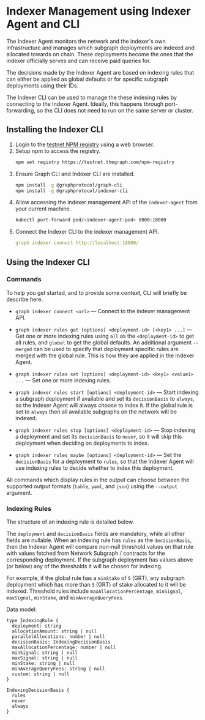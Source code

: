 # Indexer Management using Indexer Agent and CLI

The Indexer Agent monitors the network and the indexer's own infrastructure
and manages which subgraph deployments are indexed and allocated towards on chain. These deployments become the ones that the indexer officially serves and can receive paid queries for.

The decisions made by the Indexer Agent are based on indexing rules that can
either be applied as global defaults or for specific subgraph deployments
using their IDs.

The Indexer CLI can be used to manage the these indexing rules by connecting
to the Indexer Agent. Ideally, this happens through port-forwarding, so the
CLI does not need to run on the same server or cluster.

## Installing the Indexer CLI

1. Login to the [testnet NPM registry](`https://testnet.thegraph.com/npm-registry/`) using a web browser.
2. Setup npm to access the registry.
   ```sh
   npm set registry https://testnet.thegraph.com/npm-registry
   ```
3. Ensure Graph CLI and Indexer CLI are installed.
   ```sh
   npm install -g @graphprotocol/graph-cli
   npm install -g @graphprotocol/indexer-cli 
   ``` 
4. Allow accessing the indexer management API of the `indexer-agent`
   from your current machine.
   ```sh
   kubectl port-forward pod/<indexer-agent-pod> 8000:18000
   ```
5. Connect the Indexer CLI to the indexer management API.
    ```yaml
    graph indexer connect http://localhost:18000/
    ```

## Using the Indexer CLI

### Commands

To help you get started, and to provide some context, CLI will briefly be describe here. 

* `graph indexer connect <url>` — Connect to the indexer management API.

* `graph indexer rules get [options] <deployment-id> [<key1> ...]` — Get one or
  more indexing rules using `all` as the `<deployment-id>` to get all rules,
  and `global` to get the global defaults. An additional argument `--merged`
  can be used to specify that deployment specific rules are merged with the
  global rule. This is how they are applied in the Indexer Agent.

* `graph indexer rules set [options] <deployment-id> <key1> <value1> ...` — Set
  one or more indexing rules.

* `graph indexer rules start [options] <deployment-id>` — Start indexing a
  subgraph deployment if available and set its `decisionBasis` to `always`, so
  the Indexer Agent will always choose to index it. If the global rule is set
  to `always` then all available subgraphs on the network will be indexed.

* `graph indexer rules stop [options] <deployment-id>` — Stop indexing a
  deployment and set its `decisionBasis` to `never`, so it will skip this
  deployment when deciding on deployments to index.

* `graph indexer rules maybe [options] <deployment-id>` — Set the
  `decisionBasis` for a deployment to `rules`, so that the Indexer Agent will
  use indexing rules to decide whether to index this deployment.

All commands which display rules in the output can choose between the
supported output formats (`table`, `yaml`, and `json`) using the `--output`
argument.
 
### Indexing Rules

The structure of an indexing rule is detailed below.

The `deployment` and `decisionBasis` fields are mandatory, while all other
fields are nullable. When an indexing rule has `rules` as the
`decisionBasis`, then the Indexer Agent will compare non-null threshold
values on that rule with values fetched from Network Subgraph / contracts for
the corresponding deployment. If the subgraph deployment has values above (or
below) any of the thresholds it will be chosen for indexing.

For example, if the global rule has a `minStake` of `5` (GRT), any subgraph
deployment which has more than `5` (GRT) of stake allocated to it will be
indexed. Threshold rules include `maxAllocationPercentage`, `minSignal`,
`maxSignal`, `minStake`, and `minAverageQueryFees`.

Data model:

```
type IndexingRule {
  deployment: string
  allocationAmount: string | null
  parallelAllocations: number | null
  decisionBasis: IndexingDecisionBasis
  maxAllocationPercentage: number | null
  minSignal: string | null
  maxSignal: string | null
  minStake: string | null
  minAverageQueryFees: string | null
  custom: string | null  
}

IndexingDecisionBasis {
  rules
  never
  always
}
```
